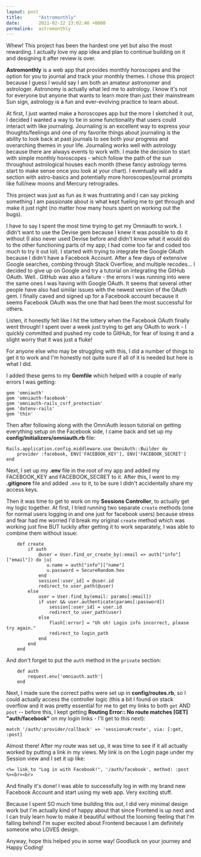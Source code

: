 ```yaml
---
layout: post
title:      "Astromonthly"
date:       2021-02-22 23:02:46 +0000
permalink:  astromonthly
---
```



Whew! This project has been the hardest one yet but also the most rewarding. I actually love my app idea and plan to continue building on it and designing it after review is over.

**Astromonthly** is a web app that provides monthly horoscopes and the option for you to journal and track your monthly themes. I chose this project because I guess I would say I am both an amateur astronomer and astrologer. Astronomy is actually what led me to astrology. I know it's not for everyone but anyone that wants to learn more than just their mainstream Sun sign, astrology is a fun and ever-evolving practice to learn about. 

At first, I just wanted make a horoscopes app but the more I sketched it out, I decided I wanted a way to tie in some functionality that users could interact with like journaling. Journaling is an excellent way to express your thoughts/feelings and one of my favorite things about journaling is the ability to look back at past journals to see both your progress and overarching themes in your life. Journaling works well with astrology because there are always events to work with. I made the decision to start with simple monthly horoscopes - which follow the path of the sun throughout astrological houses each month (these fancy astrology terms start to make sense once you look at your chart). I eventually will add a section with astro-basics and potentially more horoscopes/journal prompts like full/new moons and Mercury retrogrades.

This project was just as fun as it was frustrating and I can say picking something I am passionate about is what kept fueling me to get through and make it just right (no matter how many hours spent on working out the bugs).

I have to say I spent the most time trying to get my Omniauth to work. I didn't want to use the Devise gem because I knew it was possible to do it without (I also never used Devise before and didn't know what it would do to the other functioning parts of my app; I had come too far and coded too much to try it out lol). I started with trying to integrate the Google OAuth because I didn't have a Facebook Account. After a few days of extensive Google searches, combing through Stack Overflow, and multiple recodes... I decided to give up on Google and try a tutorial on integrating the GitHub OAuth. Well.. GitHub was also a failure - the errors I was running into were the same ones I was having with Google OAuth. It seems that several other people have also had similar issues with the newest version of the OAuth gem. I finally caved and signed up for a Facebook account because it seems Facebook OAuth was the one that had been the most successful for others. 

Listen, it honestly felt like I hit the lottery when the Facebook OAuth finally went through! I spent over a week just trying to get any OAuth to work - I quickly committed and pushed my code to GitHub, for fear of losing it and a slight worry that it was just a fluke!

For anyone else who may be struggling with this, I did a number of things to get it to work and I'm honestly not quite sure if all of it is needed but here is what I did.

I added these gems to my **Gemfile** which helped with a couple of early errors I was getting:

```
gem 'omniauth'
gem 'omniauth-facebook'
gem 'omniauth-rails_csrf_protection'
gem 'dotenv-rails'
gem 'thin'
```

Then after following along with the OmniAuth lesson tutorial on getting everything setup on the Facebook side, I came back and set up my **config/initializers/omniauth.rb** file:

```
Rails.application.config.middleware.use OmniAuth::Builder do
    provider :facebook, ENV['FACEBOOK_KEY'], ENV['FACEBOOK_SECRET']
end
```

Next, I set up my **.env** file in the root of my app and added my FACEBOOK_KEY and FACEBOOK_SECRET to it. After this, I went to my **.gitignore** file and added `.env` to it, to be sure I didn't accidentally share my access keys.

Then it was time to get to work on my **Sessions Controller**, to actually get my logic together. At first, I tried running two separate `create` methods (one for normal users logging in and one just for facebook users) because stress and fear had me worried I'd break my original `create` method which was working just fine BUT luckily after getting it to work separately, I was able to combine them without issue:

```
    def create
        if auth
            @user = User.find_or_create_by(:email => auth["info"]["email"]) do |u|
               u.name = auth["info"]["name"]
               u.password = SecureRandom.hex
            end
            session[:user_id] = @user.id
            redirect_to user_path(@user)
        else 
            user = User.find_by(email: params[:email])
            if user && user.authenticate(params[:password]) 
                session[:user_id] = user.id
                redirect_to user_path(user)
            else
                flash[:error] = "Uh oh! Login info incorrect, please try again."
                redirect_to login_path
            end
        end
    end
```

And don't forget to put the `auth` method in the `private` section:

```
    def auth
        request.env['omniauth.auth']
    end
```

Next, I made sure the correct paths were set up in **config/routes.rb**, so I could actually access the controller logic (this a bit I found on stack overflow and it was pretty essential for me to get my links to both `get` AND `post` -- before this, I kept getting **Routing Error:: No route matches [GET] "auth/facebook"** on my login links - I'll get to this next):

```
match '/auth/:provider/callback' => 'sessions#create', via: [:get, :post]
```

Almost there! After my route was set up, it was time to see if it all actually worked by putting a link in my views. My link is on the Login page under my Session view and I set it up like:

```
<%= link_to "Log in with Facebook!", '/auth/facebook', method: :post %><br><br>
```

And finally it's done! I was able to successfully log in with my brand new Facebook Account and start using my web app.
Very exciting stuff.

Because I spent SO much time building this out, I did very minimal design work but I'm actually kind of happy about that since Frontend is up next and I can truly learn how to make it beautiful without the looming feeling that I'm falling behind! I'm super excited about Frontend because I am definitely someone who LOVES design.

Anyway, hope this helped you in some way! Goodluck on your journey and Happy Coding!



